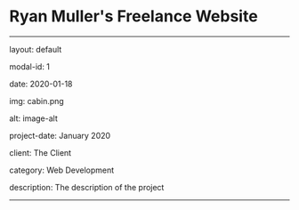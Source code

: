 Ryan Muller's Freelance Website
=========================


---
layout: default

modal-id: 1

date: 2020-01-18

img: cabin.png

alt: image-alt

project-date: January 2020

client: The Client

category: Web Development

description: The description of the project


---
